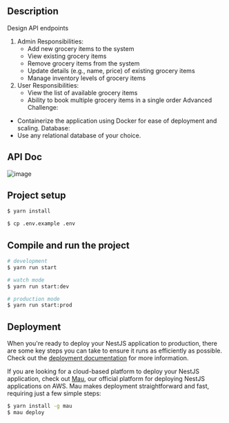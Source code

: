 ## Description

Design API endpoints
1. Admin Responsibilities:
   - Add new grocery items to the system
   - View existing grocery items
   - Remove grocery items from the system
   - Update details (e.g., name, price) of existing grocery items
   - Manage inventory levels of grocery items
2. User Responsibilities:
   - View the list of available grocery items
   - Ability to book multiple grocery items in a single order
Advanced Challenge:
- Containerize the application using Docker for ease of deployment and scaling.
Database:
- Use any relational database of your choice.

## API Doc

![image](https://github.com/user-attachments/assets/efe1b104-9643-4e1c-8ba3-a45080288ff2)


## Project setup

```bash
$ yarn install

$ cp .env.example .env
```

## Compile and run the project

```bash
# development
$ yarn run start

# watch mode
$ yarn run start:dev

# production mode
$ yarn run start:prod
```

## Deployment

When you're ready to deploy your NestJS application to production, there are some key steps you can take to ensure it runs as efficiently as possible. Check out the [deployment documentation](https://docs.nestjs.com/deployment) for more information.

If you are looking for a cloud-based platform to deploy your NestJS application, check out [Mau](https://mau.nestjs.com), our official platform for deploying NestJS applications on AWS. Mau makes deployment straightforward and fast, requiring just a few simple steps:

```bash
$ yarn install -g mau
$ mau deploy
```